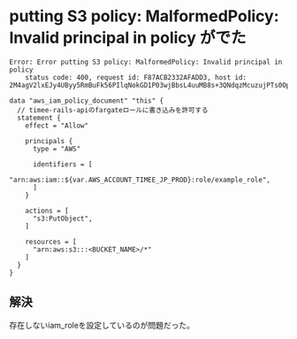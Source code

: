 # putting S3 policy: MalformedPolicy: Invalid principal in policy がでた


```
Error: Error putting S3 policy: MalformedPolicy: Invalid principal in policy
	status code: 400, request id: F87ACB2332AFADD3, host id: 2M4agV2lxEJy4UByy5RmBuFk56PIlqNokGD1P03wjBbsL4uuMB8s+3QNdqzMcuzujPTs0OpZiXk=
```

```hcl-terraform
data "aws_iam_policy_document" "this" {
  // timee-rails-apiのfargateロールに書き込みを許可する
  statement {
    effect = "Allow"

    principals {
      type = "AWS"

      identifiers = [
        "arn:aws:iam::${var.AWS_ACCOUNT_TIMEE_JP_PROD}:role/example_role",
      ]
    }

    actions = [
      "s3:PutObject",
    ]

    resources = [
      "arn:aws:s3:::<BUCKET_NAME>/*"
    ]
  }
}

```
## 解決

存在しないiam_roleを設定しているのが問題だった。
